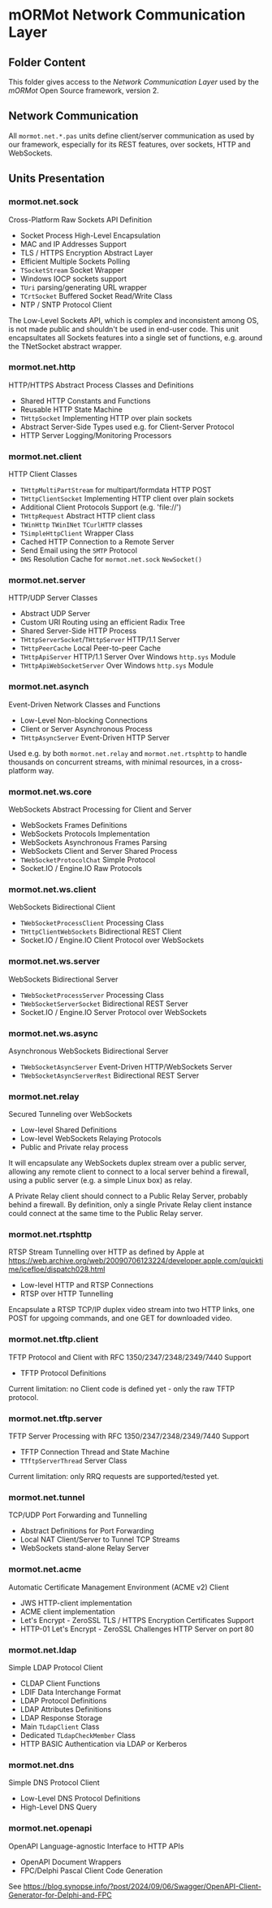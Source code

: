 # mORMot Network Communication Layer

## Folder Content

This folder gives access to the *Network Communication Layer* used by the *mORMot* Open Source framework, version 2.

## Network Communication

All `mormot.net.*.pas` units define client/server communication as used by our framework, especially for its REST features, over sockets, HTTP and WebSockets. 

## Units Presentation

### mormot.net.sock

Cross-Platform Raw Sockets API Definition
- Socket Process High-Level Encapsulation
- MAC and IP Addresses Support
- TLS / HTTPS Encryption Abstract Layer
- Efficient Multiple Sockets Polling
- `TSocketStream` Socket Wrapper
- Windows IOCP sockets support
- `TUri` parsing/generating URL wrapper
- `TCrtSocket` Buffered Socket Read/Write Class
- NTP / SNTP Protocol Client

The Low-Level Sockets API, which is complex and inconsistent among OS, is not made public and shouldn't be used in end-user code. This unit encapsultates all Sockets features into a single set of functions, e.g. around the TNetSocket abstract wrapper.


### mormot.net.http

HTTP/HTTPS Abstract Process Classes and Definitions
- Shared HTTP Constants and Functions
- Reusable HTTP State Machine
- `THttpSocket` Implementing HTTP over plain sockets
- Abstract Server-Side Types used e.g. for Client-Server Protocol
- HTTP Server Logging/Monitoring Processors

### mormot.net.client

HTTP Client Classes
- `THttpMultiPartStream` for multipart/formdata HTTP POST
- `THttpClientSocket` Implementing HTTP client over plain sockets
- Additional Client Protocols Support (e.g. 'file://')
- `THttpRequest` Abstract HTTP client class
- `TWinHttp` `TWinINet` `TCurlHTTP` classes
- `TSimpleHttpClient` Wrapper Class
- Cached HTTP Connection to a Remote Server
- Send Email using the `SMTP` Protocol
- `DNS` Resolution Cache for `mormot.net.sock` `NewSocket()`

### mormot.net.server

HTTP/UDP Server Classes
- Abstract UDP Server
- Custom URI Routing using an efficient Radix Tree
- Shared Server-Side HTTP Process
- `THttpServerSocket`/`THttpServer` HTTP/1.1 Server
- `THttpPeerCache` Local Peer-to-peer Cache
- `THttpApiServer` HTTP/1.1 Server Over Windows `http.sys` Module
- `THttpApiWebSocketServer` Over Windows `http.sys` Module

### mormot.net.asynch

Event-Driven Network Classes and Functions
- Low-Level Non-blocking Connections
- Client or Server Asynchronous Process
- `THttpAsyncServer` Event-Driven HTTP Server

Used e.g. by both `mormot.net.relay` and `mormot.net.rtsphttp` to handle thousands on concurrent streams, with minimal resources, in a cross-platform way.

### mormot.net.ws.core

WebSockets Abstract Processing for Client and Server
- WebSockets Frames Definitions
- WebSockets Protocols Implementation
- WebSockets Asynchronous Frames Parsing
- WebSockets Client and Server Shared Process
- `TWebSocketProtocolChat` Simple Protocol
- Socket.IO / Engine.IO Raw Protocols

### mormot.net.ws.client

WebSockets Bidirectional Client
- `TWebSocketProcessClient` Processing Class
- `THttpClientWebSockets` Bidirectional REST Client
- Socket.IO / Engine.IO Client Protocol over WebSockets

### mormot.net.ws.server

WebSockets Bidirectional Server
- `TWebSocketProcessServer` Processing Class
- `TWebSocketServerSocket` Bidirectional REST Server
- Socket.IO / Engine.IO Server Protocol over WebSockets

### mormot.net.ws.async

Asynchronous WebSockets Bidirectional Server
- `TWebSocketAsyncServer` Event-Driven HTTP/WebSockets Server
- `TWebSocketAsyncServerRest` Bidirectional REST Server

### mormot.net.relay

Secured Tunneling over WebSockets
- Low-level Shared Definitions
- Low-level WebSockets Relaying Protocols
- Public and Private relay process

It will encapsulate any WebSockets duplex stream over a public server, allowing any remote client to connect to a local server behind a firewall, using a public server (e.g. a simple Linux box) as relay.

A Private Relay client should connect to a Public Relay Server, probably behind a firewall. By definition, only a single Private Relay client instance could connect at the same time to the Public Relay server.

### mormot.net.rtsphttp

RTSP Stream Tunnelling over HTTP as defined by Apple at https://web.archive.org/web/20090706123224/developer.apple.com/quicktime/icefloe/dispatch028.html
- Low-level HTTP and RTSP Connections
- RTSP over HTTP Tunnelling 

Encapsulate a RTSP TCP/IP duplex video stream into two HTTP links, one POST for upgoing commands, and one GET for downloaded video.

### mormot.net.tftp.client

TFTP Protocol and Client with RFC 1350/2347/2348/2349/7440 Support
- TFTP Protocol Definitions

Current limitation: no Client code is defined yet - only the raw TFTP protocol.

### mormot.net.tftp.server

TFTP Server Processing with RFC 1350/2347/2348/2349/7440 Support
- TFTP Connection Thread and State Machine
- `TTftpServerThread` Server Class

Current limitation: only RRQ requests are supported/tested yet.

### mormot.net.tunnel

TCP/UDP Port Forwarding and Tunnelling
- Abstract Definitions for Port Forwarding
- Local NAT Client/Server to Tunnel TCP Streams
- WebSockets stand-alone Relay Server

### mormot.net.acme

Automatic Certificate Management Environment (ACME v2) Client
- JWS HTTP-client implementation
- ACME client implementation
- Let's Encrypt - ZeroSSL TLS / HTTPS Encryption Certificates Support
- HTTP-01 Let's Encrypt - ZeroSSL Challenges HTTP Server on port 80

### mormot.net.ldap

Simple LDAP Protocol Client
- CLDAP Client Functions
- LDIF Data Interchange Format
- LDAP Protocol Definitions
- LDAP Attributes Definitions
- LDAP Response Storage
- Main `TLdapClient` Class
- Dedicated `TLdapCheckMember` Class
- HTTP BASIC Authentication via LDAP or Kerberos

### mormot.net.dns

Simple DNS Protocol Client
- Low-Level DNS Protocol Definitions
- High-Level DNS Query

### mormot.net.openapi

OpenAPI Language-agnostic Interface to HTTP APIs
- OpenAPI Document Wrappers
- FPC/Delphi Pascal Client Code Generation

See https://blog.synopse.info/?post/2024/09/06/Swagger/OpenAPI-Client-Generator-for-Delphi-and-FPC
